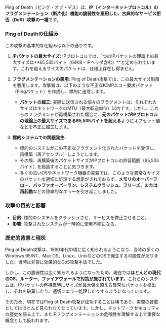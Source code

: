 Ping of Death（ピング・オブ・デス）は、**IP（インターネットプロトコル）のフラグメンテーション（断片化）機能の脆弱性を悪用した、古典的なサービス拒否（DoS）攻撃の一種**です。

### Ping of Deathの仕組み

この攻撃の基本的な仕組みは以下の通りです。

1.  **IPパケットの最大サイズ:**
    IPプロトコルでは、1つのIPパケットの理論上の最大サイズは**65,535バイト（64KB - IPヘッダ含む）**と定められています。これを超えるサイズのパケットは、仕様上存在し得ません。

2.  **フラグメンテーションの悪用:**
    Ping of Death攻撃では、この最大サイズ制限を悪用します。攻撃者は、以下のような不正なICMPエコー要求パケット（Pingパケット）を作成し、標的に送信します。
    * **パケットの細工:** 実際に送信される個々のフラグメントは、それぞれのサイズはネットワークのMTU（最大転送単位）以内です。しかし、これらのフラグメントが再構築された場合に、**元のパケットがIPプロトコルの理論上の最大サイズである65,535バイトを超える**ようにオフセット値などを不正に細工します。

3.  **標的システムでの問題発生:**
    * 標的のシステムがこの不正なフラグメント化されたパケットを受信し、再構築（再アセンブル）しようとします。
    * その際、再構築後のパケットサイズがIPプロトコルの許容範囲（65,535バイト）を超過することに気づきます。
    * 多くの古いOSやネットワーク機器の実装では、このような異常なサイズのパケットを適切に処理する想定がされておらず、**メモリのオーバーフロー、バッファオーバーラン、システムクラッシュ、フリーズ、または再起動**などの致命的なエラーを引き起こしました。

### 攻撃の目的と影響

* **目的:** 標的のシステムをクラッシュさせ、サービスを停止させること。
* **影響:** 攻撃されたシステムが一時的に使用不能になる。

### 歴史的背景と現状

Ping of Death攻撃は、1990年代中頃に広く知られるようになり、当時の多くのWindows 95/NT、Mac OS、Linux、UnixなどのOSで発生する可能性がありました。当時は非常に効果的なDoS攻撃手法でした。

しかし、この脆弱性は広く知られるようになったため、現在では**ほとんどの現代のOS、ルーター、ファイアウォールで対策が施されています**。これらのシステムは、IPパケットの再構築時にサイズが最大値を超える異常なパケットを検出し、それを破棄したり、適切にエラー処理したりするようになっています。

そのため、現在ではPing of Death攻撃が成功することは稀であり、実際の脅威としてはほとんど見られなくなっています。しかし、ネットワークセキュリティの歴史を語る上で、またIPフラグメンテーションの危険性を理解する上で重要な概念として扱われます。